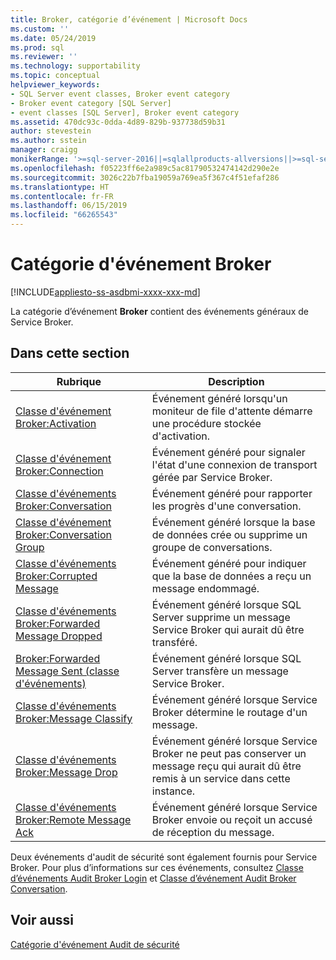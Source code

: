 ```yaml
---
title: Broker, catégorie d’événement | Microsoft Docs
ms.custom: ''
ms.date: 05/24/2019
ms.prod: sql
ms.reviewer: ''
ms.technology: supportability
ms.topic: conceptual
helpviewer_keywords:
- SQL Server event classes, Broker event category
- Broker event category [SQL Server]
- event classes [SQL Server], Broker event category
ms.assetid: 470dc93c-0dda-4d89-829b-937738d59b31
author: stevestein
ms.author: sstein
manager: craigg
monikerRange: '>=sql-server-2016||=sqlallproducts-allversions||>=sql-server-linux-2017||=azuresqldb-mi-current'
ms.openlocfilehash: f05223ff6e2a989c5ac81790532474142d290e2e
ms.sourcegitcommit: 3026c22b7fba19059a769ea5f367c4f51efaf286
ms.translationtype: HT
ms.contentlocale: fr-FR
ms.lasthandoff: 06/15/2019
ms.locfileid: "66265543"
---
```

# <a name="broker-event-category"></a>Catégorie d'événement Broker

[!INCLUDE[appliesto-ss-asdbmi-xxxx-xxx-md](../../includes/appliesto-ss-asdbmi-xxxx-xxx-md.md)]

La catégorie d’événement **Broker** contient des événements généraux de Service Broker.  
  
## <a name="in-this-section"></a>Dans cette section  
  
|Rubrique|Description|  
|-----------|-----------------|  
|[Classe d'événement Broker:Activation](../../relational-databases/event-classes/broker-activation-event-class.md)|Événement généré lorsqu'un moniteur de file d'attente démarre une procédure stockée d'activation.|  
|[Classe d'événement Broker:Connection](../../relational-databases/event-classes/broker-connection-event-class.md)|Événement généré pour signaler l'état d'une connexion de transport gérée par Service Broker.|  
|[Classe d'événements Broker:Conversation](../../relational-databases/event-classes/broker-conversation-event-class.md)|Événement généré pour rapporter les progrès d'une conversation.|  
|[Classe d'événement Broker:Conversation Group](../../relational-databases/event-classes/broker-conversation-group-event-class.md)|Événement généré lorsque la base de données crée ou supprime un groupe de conversations.|  
|[Classe d'événements Broker:Corrupted Message](../../relational-databases/event-classes/broker-corrupted-message-event-class.md)|Événement généré pour indiquer que la base de données a reçu un message endommagé.|  
|[Classe d'événements Broker:Forwarded Message Dropped](../../relational-databases/event-classes/broker-forwarded-message-dropped-event-class.md)|Événement généré lorsque SQL Server supprime un message Service Broker qui aurait dû être transféré.|  
|[Broker:Forwarded Message Sent (classe d'événements)](../../relational-databases/event-classes/broker-forwarded-message-sent-event-class.md)|Événement généré lorsque SQL Server transfère un message Service Broker.|  
|[Classe d'événements Broker:Message Classify](../../relational-databases/event-classes/broker-message-classify-event-class.md)|Événement généré lorsque Service Broker détermine le routage d'un message.|  
|[Classe d'événements Broker:Message Drop](../../relational-databases/event-classes/broker-message-drop-event-class.md)|Événement généré lorsque Service Broker ne peut pas conserver un message reçu qui aurait dû être remis à un service dans cette instance.|  
|[Classe d'événements Broker:Remote Message Ack](../../relational-databases/event-classes/broker-remote-message-ack-event-class.md)|Événement généré lorsque Service Broker envoie ou reçoit un accusé de réception du message.|  
  
 Deux événements d'audit de sécurité sont également fournis pour Service Broker. Pour plus d’informations sur ces événements, consultez [Classe d’événements Audit Broker Login](../../relational-databases/event-classes/audit-broker-login-event-class.md) et [Classe d’événement Audit Broker Conversation](../../relational-databases/event-classes/audit-broker-conversation-event-class.md).  
  
## <a name="see-also"></a>Voir aussi  
 [Catégorie d'événement Audit de sécurité](../../analysis-services/trace-events/security-audit-event-category.md)  
  
  
